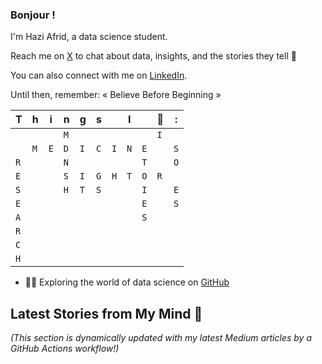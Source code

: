 ### Bonjour !

I'm Hazi Afrid, a data science student.

Reach me on [X](https://x.com/HaziAfrid) to chat about data, insights, and the stories they tell  👋

You can also connect with me on [LinkedIn](https://www.linkedin.com/in/contacthazi/).

Until then, remember:  « Believe Before Beginning » 

|T|h|i|n|g|s||I||💚|:|
| - | - | - | - | - | - | - | - | - | - | - |
| | | |`M`| | | | | |`I`|
| |`M`|`E`|`D`|`I`|`C`|`I`|`N`|`E`|` `|`S`|
|`R`| | |`N`| | | | |`T`| |`O`|
|`E`| | |`S`|`I`|`G`|`H`|`T`|`O`|`R`|
|`S`| | |`H`|`T`|`S`| | |`I`| |`E`|
|`E`| | | | | | | |`E`| |`S`|
|`A`| | | | | | | |`S`| | 
|`R`| | | | | | | | | |
|`C`| | | | | | | | | |
|`H`| | | | | | | | | |

- 👨‍💻 Exploring the world of data science on [GitHub](https://github.com/Masterhazi)

## Latest Stories from My Mind 🧠 

_(This section is dynamically updated with my latest Medium articles by a GitHub Actions workflow!)_ 
